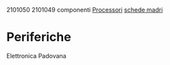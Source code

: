 2101050
2101049
componenti
[Processori](componenti/processori.md)
[schede madri](componenti/schede_madri.md)
# Periferiche 
Elettronica Padovana
